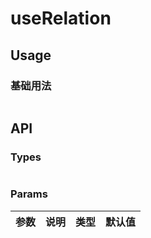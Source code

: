 # useRelation

## Usage
### 基础用法
```ts

```

## API
### Types
```ts

```

### Params
| 参数 | 说明 | 类型 | 默认值 |
|------|------|------|--------|
